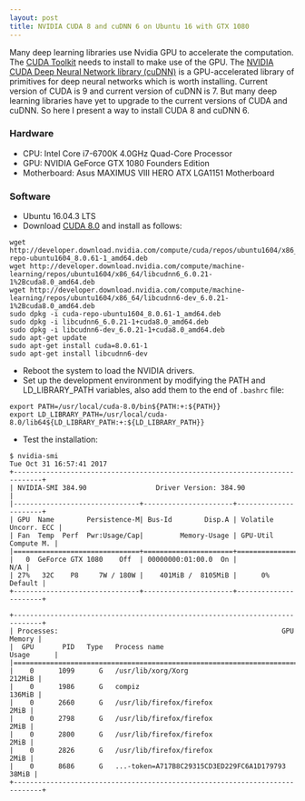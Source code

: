 ```yaml
---
layout: post
title: NVIDIA CUDA 8 and cuDNN 6 on Ubuntu 16 with GTX 1080
---
```

Many deep learning libraries use Nvidia GPU to accelerate the computation. The [CUDA Toolkit](https://developer.nvidia.com/cuda-toolkit) needs to install to make use of the GPU. The [NVIDIA CUDA Deep Neural Network library (cuDNN)](https://developer.nvidia.com/cudnn) is a GPU-accelerated library of primitives for deep neural networks which is worth installing. Current version of CUDA is 9 and current version of cuDNN is 7. But many deep learning libraries have yet to upgrade to the current versions of CUDA and cuDNN. So here I present a way to install CUDA 8 and cuDNN 6.

### Hardware
* CPU: Intel Core i7-6700K 4.0GHz Quad-Core Processor
* GPU: NVIDIA GeForce GTX 1080 Founders Edition
* Motherboard: Asus MAXIMUS VIII HERO ATX LGA1151 Motherboard

### Software
* Ubuntu 16.04.3 LTS
* Download [CUDA 8.0](https://developer.nvidia.com/cuda-toolkit) and install as follows:

```
wget http://developer.download.nvidia.com/compute/cuda/repos/ubuntu1604/x86_64/cuda-repo-ubuntu1604_8.0.61-1_amd64.deb
wget http://developer.download.nvidia.com/compute/machine-learning/repos/ubuntu1604/x86_64/libcudnn6_6.0.21-1%2Bcuda8.0_amd64.deb
wget http://developer.download.nvidia.com/compute/machine-learning/repos/ubuntu1604/x86_64/libcudnn6-dev_6.0.21-1%2Bcuda8.0_amd64.deb
sudo dpkg -i cuda-repo-ubuntu1604_8.0.61-1_amd64.deb
sudo dpkg -i libcudnn6_6.0.21-1+cuda8.0_amd64.deb
sudo dpkg -i libcudnn6-dev_6.0.21-1+cuda8.0_amd64.deb
sudo apt-get update
sudo apt-get install cuda=8.0.61-1
sudo apt-get install libcudnn6-dev
```

* Reboot the system to load the NVIDIA drivers.
* Set up the development environment by modifying the PATH and LD_LIBRARY_PATH variables, also add them to the end of `.bashrc` file:

```
export PATH=/usr/local/cuda-8.0/bin${PATH:+:${PATH}}
export LD_LIBRARY_PATH=/usr/local/cuda-8.0/lib64${LD_LIBRARY_PATH:+:${LD_LIBRARY_PATH}}
```

* Test the installation:

```
$ nvidia-smi
Tue Oct 31 16:57:41 2017
+-----------------------------------------------------------------------------+
| NVIDIA-SMI 384.90                 Driver Version: 384.90                    |
|-------------------------------+----------------------+----------------------+
| GPU  Name        Persistence-M| Bus-Id        Disp.A | Volatile Uncorr. ECC |
| Fan  Temp  Perf  Pwr:Usage/Cap|         Memory-Usage | GPU-Util  Compute M. |
|===============================+======================+======================|
|   0  GeForce GTX 1080    Off  | 00000000:01:00.0  On |                  N/A |
| 27%   32C    P8     7W / 180W |    401MiB /  8105MiB |      0%      Default |
+-------------------------------+----------------------+----------------------+

+-----------------------------------------------------------------------------+
| Processes:                                                       GPU Memory |
|  GPU       PID   Type   Process name                             Usage      |
|=============================================================================|
|    0      1099      G   /usr/lib/xorg/Xorg                           212MiB |
|    0      1986      G   compiz                                       136MiB |
|    0      2660      G   /usr/lib/firefox/firefox                       2MiB |
|    0      2798      G   /usr/lib/firefox/firefox                       2MiB |
|    0      2800      G   /usr/lib/firefox/firefox                       2MiB |
|    0      2826      G   /usr/lib/firefox/firefox                       2MiB |
|    0      8686      G   ...-token=A717B8C29315CD3ED229FC6A1D179793    38MiB |
+-----------------------------------------------------------------------------+
```
